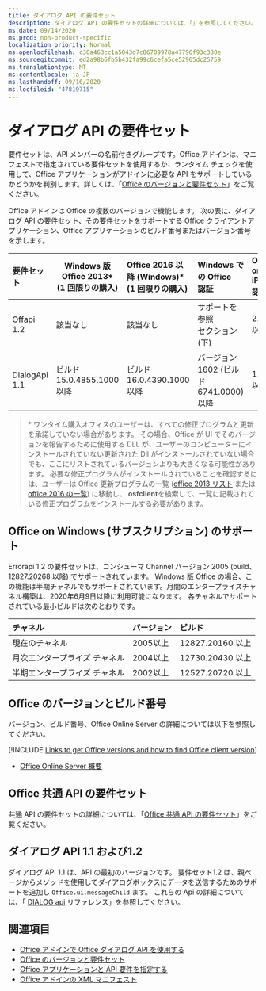 ```yaml
---
title: ダイアログ API の要件セット
description: ダイアログ API の要件セットの詳細については、「」を参照してください。
ms.date: 09/14/2020
ms.prod: non-product-specific
localization_priority: Normal
ms.openlocfilehash: c30a463cc1a5043d7c86709978a47796f93c380e
ms.sourcegitcommit: ed2a98b6fb5b432fa99c6cefa5ce52965dc25759
ms.translationtype: MT
ms.contentlocale: ja-JP
ms.lasthandoff: 09/16/2020
ms.locfileid: "47819715"
---
```

# <a name="dialog-api-requirement-sets"></a>ダイアログ API の要件セット

要件セットは、API メンバーの名前付きグループです。Office アドインは、マニフェストで指定されている要件セットを使用するか、ランタイム チェックを使用して、Office アプリケーションがアドインに必要な API をサポートしているかどうかを判別します。詳しくは、「[Office のバージョンと要件セット](../../develop/office-versions-and-requirement-sets.md)」をご覧ください。

Office アドインは Office の複数のバージョンで機能します。 次の表に、ダイアログ API の要件セット、その要件セットをサポートする Office クライアントアプリケーション、Office アプリケーションのビルド番号またはバージョン番号を示します。

|  要件セット  | Windows 版 Office 2013\*<br>(1 回限りの購入) | Office 2016 以降 (Windows)\*<br>(1 回限りの購入)   | Windows での Office<br>認証 |  Office on iPad<br>認証  |  Office on Mac<br>認証  | Office on the web  |  Office Online Server  |
|:-----|-----|:-----|:-----|:-----|:-----|:-----|:-----|
| Offapi 1.2  | 該当なし | 該当なし | サポートを参照<br>セクション (下) | 2.67 以降 | 16.37 以降 | 2020 年 6 月 | 該当せず |
| DialogApi 1.1  | ビルド 15.0.4855.1000 以降 | ビルド 16.0.4390.1000 以降 | バージョン 1602 (ビルド 6741.0000) 以降 | 1.22 以降 | 15.20 以降 | 2017 年 1 月 | バージョン 1608 (ビルド 7601.6800) 以降|

>\* ワンタイム購入オフィスのユーザーは、すべての修正プログラムと更新を承諾していない場合があります。 その場合、Office が UI でそのバージョンを報告するために使用する DLL が、ユーザーのコンピューターにインストールされていない更新された Dll がインストールされていない場合でも、ここにリストされているバージョンよりも大きくなる可能性があります。 必要な修正プログラムがインストールされていることを確認するには、ユーザーは Office 更新プログラムの一覧 ([office 2013 リスト](/officeupdates/msp-files-office-2013) または [office 2016 の一覧](/officeupdates/msp-files-office-2016)) に移動し、 **osfclient**を検索して、一覧に記載されている修正プログラムをインストールする必要があります。

## <a name="office-on-windows-subscription-support"></a>Office on Windows (サブスクリプション) のサポート

Errorapi 1.2 の要件セットは、コンシューマ Channel バージョン 2005 (build、12827.20268 以降) でサポートされています。 Windows 版 Office の場合、この機能は半期チャネルでもサポートされています。月間のエンタープライズチャネル構築は、2020年6月9日以降に利用可能になります。 各チャネルでサポートされている最小ビルドは次のとおりです。  

|チャネル | バージョン | ビルド|
|:-----|:-----|:-----|
|現在のチャネル | 2005以上 | 12827.20160 以上|
|月次エンタープライズ チャネル | 2004以上 | 12730.20430 以上|
|半期エンタープライズ チャネル | 2002以上 | 12527.20720 以上|

## <a name="office-versions-and-build-numbers"></a>Office のバージョンとビルド番号

バージョン、ビルド番号、Office Online Server の詳細については以下を参照してください。

[!INCLUDE [Links to get Office versions and how to find Office client version](../../includes/links-get-office-versions-builds.md)]
- [Office Online Server 概要](/officeonlineserver/office-online-server-overview)

## <a name="office-common-api-requirement-sets"></a>Office 共通 API の要件セット

共通 API の要件セットの詳細については、「[Office 共通 API の要件セット](office-add-in-requirement-sets.md)」をご覧ください。

## <a name="dialog-api-11-and-12"></a>ダイアログ API 1.1 および1.2

ダイアログ API 1.1 は、API の最初のバージョンです。 要件セット1.2 は、親ページからメソッドを使用してダイアログボックスにデータを送信するためのサポートを追加し `Office.ui.messageChild` ます。 これらの Api の詳細については、「 [DIALOG api](/javascript/api/office/office.ui) リファレンス」を参照してください。

## <a name="see-also"></a>関連項目

- [Office アドインで Office ダイアログ API を使用する](../../develop/dialog-api-in-office-add-ins.md)
- [Office のバージョンと要件セット](../../develop/office-versions-and-requirement-sets.md)
- [Office アプリケーションと API 要件を指定する](../../develop/specify-office-hosts-and-api-requirements.md)
- [Office アドインの XML マニフェスト](../../develop/add-in-manifests.md)

